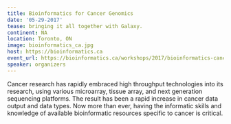 ```yaml
---
title: Bioinformatics for Cancer Genomics
date: '05-29-2017'
tease: bringing it all together with Galaxy.
continent: NA
location: Toronto, ON
image: bioinformatics_ca.jpg
host: https://bioinformatics.ca
event_url: https://bioinformatics.ca/workshops/2017/bioinformatics-cancer-genomics-2017
speaker: organizers
---
```


Cancer research has rapidly embraced high throughput technologies into its research, using various microarray, tissue array, and next generation sequencing platforms. The result has been a rapid increase in cancer data output and data types. Now more than ever, having the informatic skills and knowledge of available bioinformatic resources specific to cancer is critical.